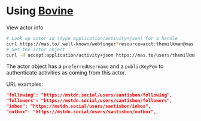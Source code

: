 # Using [Bovine](https://bovine.readthedocs.io/en/latest/tutorials/server/)

View actor info
```sh
# Look up actor id (type application/activity+json) for a handle
curl https://mas.to/.well-known/webfinger?resource=acct:themilkman@mas.to | python -m json.tool
# Get the actor object
curl -H accept:application/activity+json https://mas.to/users/themilkman | python -mjson.tool
```

The actor object has a `preferredUsername` and a `publicKeyPem` to authenticate activities as coming from this actor.

URL examples:
```json
"following": "https://mstdn.social/users/santisbon/following",
"followers": "https://mstdn.social/users/santisbon/followers",
"inbox": "https://mstdn.social/users/santisbon/inbox",
"outbox": "https://mstdn.social/users/santisbon/outbox",
```